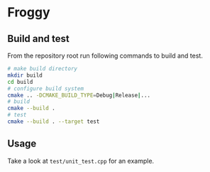 # Froggy

## Build and test

From the repository root run following commands to build and test.
```bash
# make build directory
mkdir build
cd build
# configure build system
cmake .. -DCMAKE_BUILD_TYPE=Debug|Release|...
# build
cmake --build .
# test
cmake --build . --target test
```

## Usage

Take a look at `test/unit_test.cpp` for an example.
